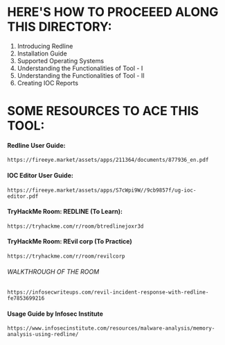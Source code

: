# HERE'S HOW TO PROCEEED ALONG THIS DIRECTORY:
1. Introducing Redline
2. Installation Guide
3. Supported Operating Systems
4. Understanding the Functionalities of Tool - I
5. Understanding the Functionalities of Tool - II
6. Creating IOC Reports

# SOME RESOURCES TO ACE THIS TOOL:
#### Redline User Guide: 
`https://fireeye.market/assets/apps/211364/documents/877936_en.pdf`
#### IOC Editor User Guide: 
`https://fireeye.market/assets/apps/S7cWpi9W//9cb9857f/ug-ioc-editor.pdf`
#### TryHackMe Room: REDLINE (To Learn):
`https://tryhackme.com/r/room/btredlinejoxr3d`
#### TryHackMe Room: REvil corp (To Practice)
`https://tryhackme.com/r/room/revilcorp`
###### *WALKTHROUGH OF THE ROOM*
`https://infosecwriteups.com/revil-incident-response-with-redline-fe7853699216`
#### Usage Guide by Infosec Institute
`https://www.infosecinstitute.com/resources/malware-analysis/memory-analysis-using-redline/`
